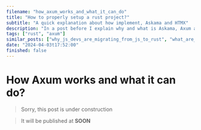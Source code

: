 ```yaml
---
filename: "how_axum_works_and_what_it_can_do"
title: "How to properly setup a rust project?"
subtitle: "A quick explanation about how implement, Askama and HTMX"
description: "In a post before I explain why and what is Askama, Axum and HTMX, now we will implement then."
tags: ["rust", "axum"]
similar_posts: ["why_js_devs_are_migrating_from_js_to_rust", "what_are_axum_askama_htmx_and_why_use_it", "how-host-a-rust-server-in-gcp", "how_use_axum_askama_htmx"]
date: "2024-04-03t17:52:00"
finished: false
---
```



# How Axum works and what it can do?
> Sorry, this post is under construction

> It will be published at **SOON**
